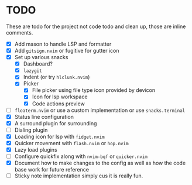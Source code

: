 # TODO

These are todo for the project not code todo and clean up, those are inline comments.

-   [x] Add mason to handle LSP and formatter
-   [x] Add `gitsign.nvim` or fugitive for gutter icon
-   [x] Set up various snacks
    -   [x] Dashboard?
    -   [x] `lazygit`
    -   [x] Indent (or try `hlclunk.nvim`)
    -   [x] Picker
        -   [x] File picker using file type icon provided by devicon
        -   [x] Icon for lsp workspace
        -   [x] Code actions preview
-   [ ] `floaterm.nvim` or use a custom implementation or use `snacks.terminal`
-   [x] Status line configuration
-   [x] A surround plugin for surrounding
-   [ ] Dialing plugin
-   [x] Loading icon for lsp with `fidget.nvim`
-   [x] Quicker movement with `flash.nvim` or `hop.nvim`
-   [x] Lazy load plugins
-   [ ] Configure quickfix along with `nvim-bqf` or `quicker.nvim`
-   [x] Document how to make changes to the config as well as how the code base work for future reference
-   [ ] Sticky note implementation simply cus it is really fun.
